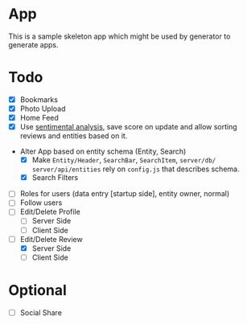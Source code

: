 App
==

This is a sample skeleton app which might be used by generator to generate apps.

Todo
==

* [x] Bookmarks
* [x] Photo Upload
* [x] Home Feed
* [x] Use [sentimental analysis](https://www.npmjs.com/package/sentiment-analysis), save score on update and allow sorting reviews and entities based on it.
* Alter App based on entity schema (Entity, Search)
  * [x] Make `Entity/Header`, `SearchBar`, `SearchItem`, `server/db/` `server/api/entities` rely on `config.js` that describes schema.
  * [x] Search Filters
* [ ] Roles for users (data entry [startup side], entity owner, normal)
* [ ] Follow users
* [ ] Edit/Delete Profile
  * [ ] Server Side
  * [ ] Client Side
* [ ] Edit/Delete Review
  * [x] Server Side
  * [ ] Client Side

Optional
==
* [ ] Social Share
